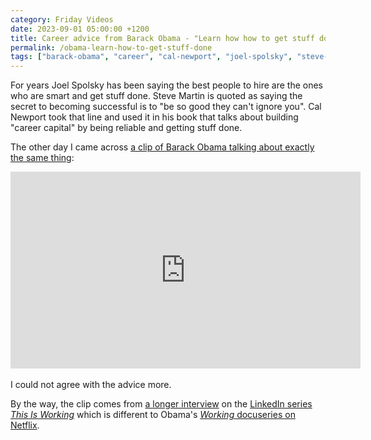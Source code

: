 ```yaml
---
category: Friday Videos
date: 2023-09-01 05:00:00 +1200
title: Career advice from Barack Obama - "Learn how how to get stuff done"
permalink: /obama-learn-how-to-get-stuff-done
tags: ["barack-obama", "career", "cal-newport", "joel-spolsky", "steve-martin", "linkedin", "netflix"]
---
```


For years Joel Spolsky has been saying the best people to hire are the ones who are smart and get stuff done. Steve Martin is quoted as saying the secret to becoming successful is to "be so good they can't ignore you". Cal Newport took that line and used it in his book that talks about building "career capital" by being reliable and getting stuff done.

The other day I came across [a clip of Barack Obama talking about exactly the same thing](https://youtu.be/YNY4UFaHbP4): 

<div class="embed-container"><iframe width="560" height="315" src="https://www.youtube-nocookie.com/embed/YNY4UFaHbP4" frameborder="0" allow="accelerometer; autoplay; encrypted-media; gyroscope; picture-in-picture" allowfullscreen></iframe></div>

<br />
I could not agree with the advice more.

By the way, the clip comes from [a longer interview](https://www.netflix.com/tudum/articles/barack-obama-working-docuseries) on the [LinkedIn series *This Is Working*](https://www.linkedin.com/newsletters/this-is-working-6456608959552905216/) which is different to Obama's [*Working* docuseries on Netflix](https://www.netflix.com/tudum/articles/barack-obama-working-docuseries).